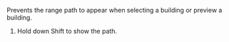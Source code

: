 Prevents the range path to appear when selecting a building or preview a building.

1. Hold down Shift to show the path.
